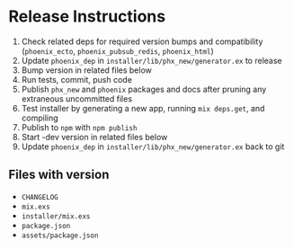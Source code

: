 # Release Instructions

  1. Check related deps for required version bumps and compatibility (`phoenix_ecto`, `phoenix_pubsub_redis`, `phoenix_html`)
  2. Update `phoenix_dep` in `installer/lib/phx_new/generator.ex` to release
  3. Bump version in related files below
  4. Run tests, commit, push code
  5. Publish `phx_new` and `phoenix` packages and docs after pruning any extraneous uncommitted files
  6. Test installer by generating a new app, running `mix deps.get`, and compiling
  7. Publish to `npm` with `npm publish`
  8. Start -dev version in related files below
  9. Update `phoenix_dep` in `installer/lib/phx_new/generator.ex` back to git

## Files with version

  * `CHANGELOG`
  * `mix.exs`
  * `installer/mix.exs`
  * `package.json`
  * `assets/package.json`
